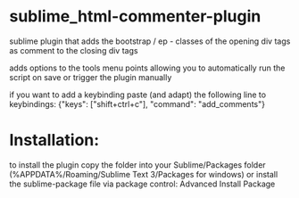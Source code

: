 # sublime_html-commenter-plugin
sublime plugin that adds the bootstrap / ep - classes of the opening div tags as comment to the closing div tags

adds options to the tools menu points allowing you to automatically run the script on save or trigger the plugin manually

if you want to add a keybinding paste (and adapt) the following line to keybindings:
{"keys": ["shift+ctrl+c"], "command": "add_comments"}

# Installation:
to install the plugin copy the folder into your Sublime/Packages folder (%APPDATA%/Roaming/Sublime Text 3/Packages for windows) or install the sublime-package file via package control: Advanced Install Package
